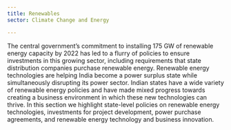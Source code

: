```yaml
---
title: Renewables
sector: Climate Change and Energy

---
```

The central government’s commitment to installing 175 GW of renewable energy capacity by 2022 has led to a flurry of policies to ensure investments in this growing sector, including requirements that state distribution companies purchase renewable energy. Renewable energy technologies are helping India become a power surplus state while simultaneously disrupting its power sector. Indian states have a wide variety of renewable energy policies and have made mixed progress towards creating a business environment in which these new technologies can thrive. In this section we highlight state-level policies on renewable energy technologies, investments for project development, power purchase agreements, and renewable energy technology and business innovation.
